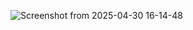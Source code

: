 
![Screenshot from 2025-04-30 16-14-48](https://github.com/user-attachments/assets/6eea2e32-7907-4886-b95f-d4e41af37de4)
